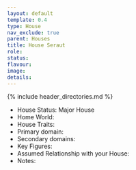 ```yaml
---
layout: default
template: 0.4
type: House
nav_exclude: true
parent: Houses
title: House Seraut
role: 
status: 
flavour: 
image: 
details:
---
```


{% include header_directories.md %}

- House Status: Major House  
- Home World: 
- House Traits:
- Primary domain: 
- Secondary domains: 
- Key Figures: 
- Assumed Relationship with your House: 
- Notes:
